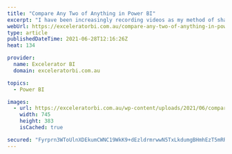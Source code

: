 ```yaml
---
title: "Compare Any Two of Anything in Power BI"
excerpt: "I have been increasingly recording videos as my method of sharing tips and techniques for getting more out of Power BI. Some concepts are best documented (traditional blogging) and some are just easier for everyone if it is a video. That is the case again for today. Compare Any Two [...]Read More »"
webUrl: https://exceleratorbi.com.au/compare-any-two-of-anything-in-power-bi/
type: article
publishedDateTime: 2021-06-28T12:16:26Z
heat: 134

provider:
  name: Excelerator BI
  domain: exceleratorbi.com.au

topics:
  - Power BI

images:
  - url: https://exceleratorbi.com.au/wp-content/uploads/2021/06/compare-any-2-of-anything.png
    width: 745
    height: 383
    isCached: true

secured: "Fyrprn3WToUlnXDEkumCWNC19WkK9+dEzldrmrwwN5TxLkdumgBHmhEzT5mRR2wori+0QYUUgOaxcrkyj9q6DXpW7vgWdlVl41Bn+CsmfNeDv5UqiGHzOprG2BGJQcInHiKmwz9g2zMdeFSpJP7StbbMqWVF40f7y+gDFgB/D7+/AlZ45ddicOpP2OupcqsJ8xeFiVElhntXF9xVzlL3xz9IVgmLWHjJUe77Uc4EoTHwVt+xu/TR8oIz3DJ2QSWJNRiz2LrYJNW+ngTtjvtFGaizEKodsJWY8l5hzKJn8CSTDhH029UrMQmdipat9r92hIeDH/Cqw0kKaoTtxyMjoEla43qi0BxvZwwcC5x3Iqs=;GNDf/Zt+xsSxNHbQfZvJYw=="
---
```


